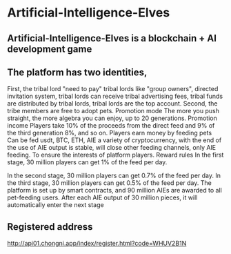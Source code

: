 Artificial-Intelligence-Elves
================================
Artificial-Intelligence-Elves is a blockchain + AI development game
---------------------------------------------------------------------
The platform has two identities, 
--------------------------------
First, the tribal lord "need to pay" tribal lords like "group owners", 
directed invitation system, tribal lords can receive tribal advertising fees, tribal funds are distributed by tribal lords, tribal lords are the top account. Second, the tribe members are free to adopt pets. Promotion mode The more you push straight, the more algebra you can enjoy, up to 20 generations. Promotion income Players take 10% of the proceeds from the direct feed and 9% of the third generation 8%, and so on. Players earn money by feeding pets Can be fed usdt, BTC, ETH, AIE a variety of cryptocurrency, with the end of the use of AIE output is stable, will close other feeding channels, only AIE feeding. To ensure the interests of platform players. 
Reward rules In the first stage, 30 million players can get 1% of the feed per day.

In the second stage, 30 million players can get 0.7% of the feed per day. In the third stage, 30 million players can get 0.5% of the feed per day. The platform is set up by smart contracts, and 90 million AIEs are awarded to all pet-feeding users. After each AIE output of 30 million pieces, it will automatically enter the next stage



Registered address
------------------
http://api01.chongni.app/index/register.html?code=WHUV2B1N


